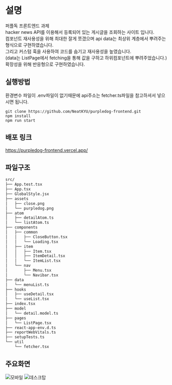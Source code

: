 # 설명
퍼플독 프론트엔드 과제 <br/>
hacker news API를 이용해서 등록되어 있는 게시글을 조회하는 사이트 입니다. <br/>
컴포넌트 재사용성을 위해 최대한 잘게 쪼갰으며 api data는 최상위 계층에서 뿌려주는 형식으로 구현하였습니다. <br/>
그리고 커스텀 훅을 사용하여 코드를 숨기고 재사용성을 높였습니다. <br/>
(data는 ListPage에서 fetching을 통해 값을 구하고 하위컴포넌트에 뿌려주었습니다.) <br/>
확장성을 위해 반응형으로 구현하였습니다.


## 실행방법
환경변수 파일이 .env파일이 없기때문에 api주소는 fetcher.ts파일을 참고하셔서 넣으시면 됩니다.
```
git clone https://github.com/NeatKYU/purpledog-frontend.git
npm install
npm run start
```

## 배포 링크
https://purpledog-frontend.vercel.app/

## 파일구조
```bash
src/
├── App.test.tsx
├── App.tsx
├── GlobalStyle.jsx
├── assets
│   ├── close.png
│   └── purpledog.png
├── atom
│   ├── detailAtom.ts
│   └── listAtom.ts
├── components
│   ├── common
│   │   ├── CloseButton.tsx
│   │   └── Loading.tsx
│   ├── item
│   │   ├── Item.tsx
│   │   ├── ItemDetail.tsx
│   │   └── ItemList.tsx
│   └── nav
│       ├── Menu.tsx
│       └── Navibar.tsx
├── data
│   └── menuList.ts
├── hooks
│   ├── useDetail.tsx
│   └── useList.tsx
├── index.tsx
├── model
│   └── detail.model.ts
├── pages
│   └── ListPage.tsx
├── react-app-env.d.ts
├── reportWebVitals.ts
├── setupTests.ts
└── util
    └── fetcher.tsx
```

## 주요화면
![모바일](https://user-images.githubusercontent.com/22316798/159198824-56dc5824-7753-411c-8aa5-cef0e75c3d8e.gif)
![데스크탑](https://user-images.githubusercontent.com/22316798/159198849-df6ef408-2ff6-4916-a30a-ea7a1d737e88.gif)

